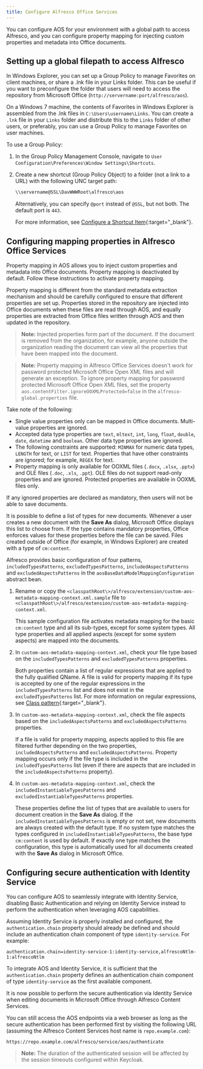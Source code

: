 ```yaml
---
title: Configure Alfresco Office Services
---
```


You can configure AOS for your environment with a global path to access Alfresco, and you can configure property mapping for injecting custom properties and metadata into Office documents.

## Setting up a global filepath to access Alfresco

In Windows Explorer, you can set up a Group Policy to manage Favorites on client machines, or share a .lnk file in your Links folder. This can be useful if you want to preconfigure the folder that users will need to access the repository from Microsoft Office (`http://servername:port/alfresco/aos`).

On a Windows 7 machine, the contents of Favorites in Windows Explorer is assembled from the .lnk files in `C:\Users\username\Links`. You can create a `.lnk` file in your `Links` folder and distribute this to the `Links` folder of other users, or preferably, you can use a Group Policy to manage Favorites on user machines.

To use a Group Policy:

1. In the Group Policy Management Console, navigate to `User Configuration\Preferences\Window Settings\Shortcuts`.

2. Create a new shortcut (Group Policy Object) to a folder (not a link to a URL) with the following UNC target path:

    ```bash
    \\servername@SSL\DavWWWRoot\alfresco\aos
    ```

    Alternatively, you can specify `@port` instead of `@SSL`, but not both. The default port is `443`.

    For more information, see [Configure a Shortcut Item](https://docs.microsoft.com/en-us/previous-versions/windows/it-pro/windows-server-2008-R2-and-2008/cc753580(v=ws.11)?redirectedfrom=MSDN){:target="_blank"}.

## Configuring mapping properties in Alfresco Office Services

Property mapping in AOS allows you to inject custom properties and metadata into Office documents. Property mapping is deactivated by default. Follow these instructions to activate property mapping.

Property mapping is different from the standard metadata extraction mechanism and should be carefully configured to ensure that different properties are set up. Properties stored in the repository are injected into Office documents when these files are read through AOS, and equally properties are extracted from Office files written through AOS and then updated in the repository.

> **Note:** Injected properties form part of the document. If the document is removed from the organization, for example, anyone outside the organization reading the document can view all the properties that have been mapped into the document.

> **Note:** Property mapping in Alfresco Office Services doesn't work for password protected Microsoft Office Open XML files and will generate an exception. To ignore property mapping for password protected Microsoft Office Open XML files, set the property `aos.contentFilter.ignoreOOXMLProtected=false` in the `alfresco-global.properties` file.

Take note of the following:

* Single value properties only can be mapped in Office documents. Multi-value properties are ignored.
* Accepted data type properties are `text`, `mltext`, `int`, `long`, `float`, `double`, `date`, `datetime` and `boolean`. Other data type properties are ignored.
* The following constraints are supported: `MINMAX` for numeric data types, `LENGTH` for text, or `LIST` for text. Properties that have other constraints are ignored; for example, `REGEX` for text.
* Property mapping is only available for OOXML files (`.docx`, `.xlsx`, `.pptx`) and OLE files (`.doc`, `.xls`, `.ppt`). OLE files do not support read-only properties and are ignored. Protected properties are available in OOXML files only.

If any ignored properties are declared as mandatory, then users will not be able to save documents.

It is possible to define a list of types for new documents. Whenever a user creates a new document with the **Save As** dialog, Microsoft Office displays this list to choose from. If the type contains mandatory properties, Office enforces values for these properties before the file can be saved. Files created outside of Office (for example, in Windows Explorer) are created with a type of `cm:content`.

Alfresco provides basic configuration of four patterns, `includedTypesPatterns`, `excludedTypesPatterns`, `includedAspectsPatterns` and `excludedAspectsPatterns` in the `aosBaseDataModelMappingConfiguration` abstract bean.

1. Rename or copy the `<classpathRoot\>/alfresco/extension/custom-aos-metadata-mapping-context.xml.sample` file to `<classpathRoot\>/alfresco/extension/custom-aos-metadata-mapping-context.xml`.

    This sample configuration file activates metadata mapping for the basic `cm:content` type and all its sub-types, except for some system types. All type properties and all applied aspects (except for some system aspects) are mapped into the documents.

2. In `custom-aos-metadata-mapping-context.xml`, check your file type based on the `includedTypesPatterns` and `excludedTypesPatterns` properties.

    Both properties contain a list of regular expressions that are applied to the fully qualified QName. A file is valid for property mapping if its type is accepted by one of the regular expressions in the `includedTypesPatterns` list and does not exist in the `excludedTypesPatterns` list. For more information on regular expressions, see [Class pattern](https://docs.oracle.com/javase/7/docs/api/java/util/regex/Pattern.html){:target="_blank"}.

3. In `custom-aos-metadata-mapping-context.xml`, check the file aspects based on the `includedAspectsPatterns` and `excludedAspectsPatterns` properties.

    If a file is valid for property mapping, aspects applied to this file are filtered further depending on the two properties, `includedAspectsPatterns` and `excludedAspectsPatterns`. Property mapping occurs only if the file type is included in the `includedTypesPatterns` list (even if there are aspects that are included in the `includedAspectsPatterns` property).

4. In `custom-aos-metadata-mapping-context.xml`, check the `includedInstantiableTypesPatterns` and `excludedInstantiableTypesPatterns` properties.

    These properties define the list of types that are available to users for document creation in the **Save As** dialog. If the `includedInstantiableTypesPatterns` is empty or not set, new documents are always created with the default type. If no system type matches the types configured in `includedInstantiableTypesPatterns`, the base type `cm:content` is used by default. If exactly one type matches the configuration, this type is automatically used for all documents created with the **Save As** dialog in Microsoft Office.

## Configuring secure authentication with Identity Service

You can configure AOS to seamlessly integrate with Identity Service, disabling Basic Authentication and relying on Identity Service instead to perform the authentication when leveraging AOS capabilities.

Assuming Identity Service is properly installed and configured, the `authentication.chain` property should already be defined and should include an authentication chain component of type `identity-service`. For example:

```text
authentication.chain=identity-service-1:identity-service,alfrescoNtlm-1:alfrescoNtlm
```

To integrate AOS and Identity Service, it is sufficient that the `authentication.chain` property defines an authentication chain component of type `identity-service` as the first available component.

It is now possible to perform the secure authentication via Identity Service when editing documents in Microsoft Office through Alfresco Content Services.

You can still access the AOS endpoints via a web browser as long as the secure authentication has been performed first by visiting the following URL (assuming the Alfresco Content Services host name is `repo.example.com`):

```text
https://repo.example.com/alfresco/service/aos/authenticate
```

> **Note:** The duration of the authenticated session will be affected by the session timeouts configured within Keycloak.
